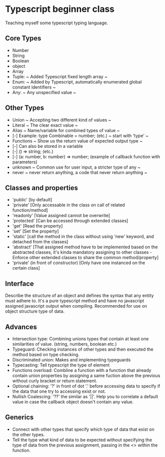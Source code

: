 # Typescript beginner class

Teaching myself some typescript typing language.

## Core Types

- Number
- String
- Boolean
- object
- Array
- Tuple: ~ Added Typescript fixed length array ~
- Enum: ~ Added by Typescript, automatically enumerated global constant identifiers ~
- Any: ~ Any unspecified value ~

## Other Types

- Union ~ Accepting two different kind of values ~
- Literal ~ The clear exact value ~
- Alias ~ Name/variable for combined types of value ~
- [-] Example: type Combinable = number; (etc.) ~ start with 'type' ~
- Functions ~ Show us the return value of expected output type ~
- [-] Can also be stored in a variable
- [-] () => string; (etc.)
- [-] (a: number, b: number) => number; (example of callback function with parameters)
- unknown ~ Common use for user input, a stricter type of any ~
- never ~ never return anything, a code that never return anything ~

## Classes and properties

- 'public' [by default]
- 'private' [Only accessable in the class on call of related function/method]
- 'readonly' [Value assigned cannot be overwrite]
- 'protected' [Can be accessed through extended classes]
- 'get' [Read the property]
- 'set' [Set the property]
- 'static' [call the method in the class without using 'new' keyword, and detached from the classes]
- 'abstract' [That assigned method have to be implemented based on the abstracted classes, it's kinda mandatory assigning to other classes - Enforce other extended classes to share the common method/property]
- 'private' (in front of constructor) [Only have one instanced on the certain class]

## Interface

Describe the structure of an object and defines the syntax that any entity must adhere to. It's a pure typescript method and have no javascript assigned javascript output when compiling. Recommended for use on object structure type of data.

## Advances

- Intersection type: Combining unions types that contain at least one similarities of value. (string, numbers, boolean etc.)
- Typeguard: Checking instances of other types and then executed the method based on type checking.
- Discriminated union: Makes and implementing typeguards
- Typecasting: Tell typescript the type of element
- Functions overload: Combline a function with a function that already contain union properties by assigning a same fuction above the previous without curly bracket or return statement.
- Optional chaining: '?' in front of dot '.' before accessing data to specify if the data that one try to accessing exist or not.
- Nullish Coalescing: '??' the similar as '||'. Help you to correlate a default value in case the callback object doesn't contain any value.

## Generics

- Connect with other types that specify which type of data that exist on the other types.
- Tell the type what kind of data to be expected without specifying the type of data from the previous assignment, passing in the <> within the function.
